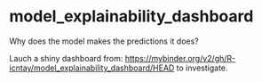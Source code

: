# model_explainability_dashboard
 
 Why does the model makes the predictions it does?
 
 Lauch a shiny dashboard from: https://mybinder.org/v2/gh/R-icntay/model_explainability_dashboard/HEAD to investigate.
